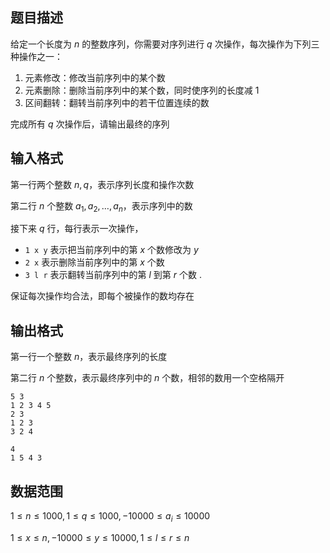 ## 题目描述

给定一个长度为 $n$ 的整数序列，你需要对序列进行 $q$ 次操作，每次操作为下列三种操作之一：

1. 元素修改：修改当前序列中的某个数
2. 元素删除：删除当前序列中的某个数，同时使序列的长度减 $1$
3. 区间翻转：翻转当前序列中的若干位置连续的数

完成所有 $q$ 次操作后，请输出最终的序列

## 输入格式

第一行两个整数 $n,q$，表示序列长度和操作次数

第二行 $n$ 个整数 $a_1,a_2,…,a_n$，表示序列中的数

接下来 $q$ 行，每行表示一次操作，

* `1 x y` 表示把当前序列中的第 $x$ 个数修改为 $y$
* `2 x` 表示删除当前序列中的第 $x$ 个数
* `3 l r` 表示翻转当前序列中的第 $l$ 到第 $r$ 个数 .

保证每次操作均合法，即每个被操作的数均存在

## 输出格式

第一行一个整数 $n$，表示最终序列的长度

第二行 $n$ 个整数，表示最终序列中的 $n$ 个数，相邻的数用一个空格隔开

```input1
5 3
1 2 3 4 5
2 3
1 2 3
3 2 4
```

```output1
4
1 5 4 3
```

## 数据范围

$1≤n≤1000,1≤q≤1000,−10000≤a_i​≤10000$

$1≤x≤n,−10000≤y≤10000,1≤l≤r≤n$

